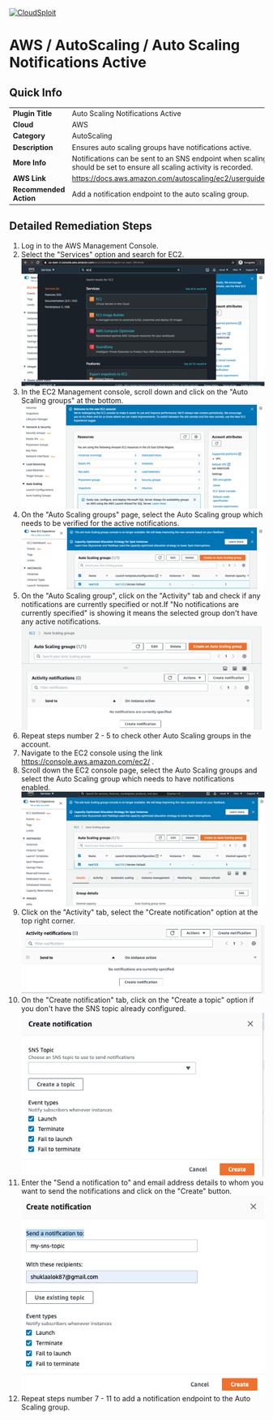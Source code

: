 [![CloudSploit](https://cloudsploit.com/img/logo-new-big-text-100.png "CloudSploit")](https://cloudsploit.com)

# AWS / AutoScaling / Auto Scaling Notifications Active

## Quick Info

| | |
|-|-|
| **Plugin Title** | Auto Scaling Notifications Active |
| **Cloud** | AWS |
| **Category** | AutoScaling |
| **Description** | Ensures auto scaling groups have notifications active. |
| **More Info** | Notifications can be sent to an SNS endpoint when scaling actions occur, which should be set to ensure all scaling activity is recorded. |
| **AWS Link** | https://docs.aws.amazon.com/autoscaling/ec2/userguide/ASGettingNotifications.html |
| **Recommended Action** | Add a notification endpoint to the auto scaling group. |

## Detailed Remediation Steps
1. Log in to the AWS Management Console.
2. Select the "Services" option and search for EC2. </br> <img src="/resources/aws/autoscaling/auto-scaling-notifications-active/step2.png"/>
3. In the EC2 Management console, scroll down and click on the "Auto Scaling groups" at the bottom.</br> <img src="/resources/aws/autoscaling/auto-scaling-notifications-active/step3.png"/>
4. On the "Auto Scaling groups" page, select the Auto Scaling group which needs to be verified for the active notifications.</br> <img src="/resources/aws/autoscaling/auto-scaling-notifications-active/step4.png"/>
5. On the "Auto Scaling group", click on the "Activity" tab and check if any notifications are currently specified or not.If "No notifications are currently specified" is showing it means the selected group don't have any active notifications.</br> <img src="/resources/aws/autoscaling/auto-scaling-notifications-active/step5.png"/>
6. Repeat steps number 2 - 5 to check other Auto Scaling groups in the account.</br> 
7. Navigate to the EC2 console using the link https://console.aws.amazon.com/ec2/ .</br>
8. Scroll down the EC2 console page, select the Auto Scaling groups and select the Auto Scaling group which needs to have notifications enabled.</br> <img src="/resources/aws/autoscaling/auto-scaling-notifications-active/step8.png"/>
9. Click on the "Activity" tab, select the "Create notification" option at the top right corner.</br> <img src="/resources/aws/autoscaling/auto-scaling-notifications-active/step9.png"/>
10. On the "Create notification" tab, click on the "Create a topic" option if you don't have the SNS topic already configured.</br> <img src="/resources/aws/autoscaling/auto-scaling-notifications-active/step10.png"/>
11. Enter the "Send a notification to" and email address details to whom you want to send the notifications and click on the "Create" button.</br> <img src="/resources/aws/autoscaling/auto-scaling-notifications-active/step11.png"/>
12. Repeat steps number 7 - 11 to add a notification endpoint to the Auto Scaling group.</br> 

